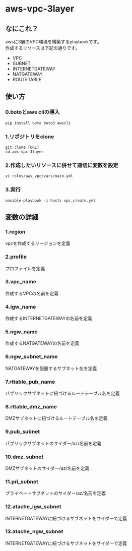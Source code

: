 # aws-vpc-3layer

## なにこれ？

awsに3層のVPC環境を構築するplaybookです。  
作成するリソースは下記の通りです。  

* VPC  
* SUBNET  
* INTERNETGATEWAY  
* NATGATEWAY  
* ROUTETABLE  


## 使い方

### 0.botoとaws cliの導入

```
pip install boto boto3 awscli

```

### 1.リポジトリをclone

```
git clone [URL]
cd aws-vpc-3layer
```

### 2.作成したいリソースに併せて適切に変数を設定

```
vi roles/aws_vpc/vars/main.yml
```

### 3.実行

```
ansible-playbook -i hosts vpc_create.yml
```

## 変数の詳細

### 1.region

vpcを作成するリージョンを定義  

### 2.profile

プロファイルを定義

### 3.vpc_name

作成するVPCの名前を定義

### 4.igw_name

作成するINTERNETGATEWAYの名前を定義

### 5.ngw_name

作成するNATGATEWAYの名前を定義

### 6.ngw_subnet_name

NATGATEWAYを配置するサブネット名を定義

### 7.rttable_pub_name

パブリックサブネットに紐づけるルートテーブル名を定義

### 8.rttable_dmz_name

DMZサブネットに紐づけるルートテーブル名を定義

### 9.pub_subnet

パブリックサブネットのサイダー/az/名前を定義

### 10.dmz_subnet

DMZサブネットのサイダー/az/名前を定義

### 11.pri_subnet

プライベートサブネットのサイダー/az/名前を定義

### 12.atache_igw_subnet

INTERNETGATEWAYに紐づけるサブネットをサイダーで定義

### 13.atache_ngw_subnet

INTERNETGATEWAYに紐づけるサブネットをサイダーで定義
